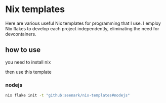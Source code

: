 # Nix templates

Here are various useful Nix templates for programming that I use. I employ Nix flakes to develop each project independently, eliminating the need for devcontainers.

## how to use

you need to install nix

then use this template

### nodejs

```sh
nix flake init -t "github:seenark/nix-templates#nodejs"
```
